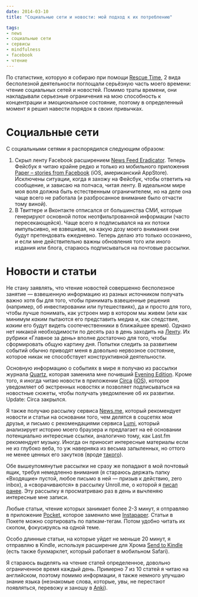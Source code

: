 ```yaml
---
date: 2014-03-10
title: "Социальные сети и новости: мой подход к их потреблению"

tags:
- news
- социальные сети
- сервисы
- mindfulness
- facebook
- чтение
---
```


По статистике, которую я собираю при помощи [Rescue Time](https://www.rescuetime.com/ref/132482), 2 вида бесполезной деятельности поглощали серьёзную часть моего времени: чтение социальных сетей и новостей. Помимо траты времени, они накладывали серьезные ограничения на мою способность к концентрации и эмоциональное состояние, поэтому в определенный момент я решил навести порядок в своих привычках.

# Социальные сети
С социальными сетями я распорядился следующим образом:
1. Скрыл ленту Facebook расширением [News Feed Eradicator](https://chrome.google.com/webstore/detail/news-feed-eradicator-for/fjcldmjmjhkklehbacihaiopjklihlgg). Теперь Фейсбук я читаю крайне редко и только из мобильного приложения <a href="https://itunes.apple.com/us/app/paper-stories-from-facebook/id794163692?mt=8&uo=4&at=10lthk" target="itunes_store">Paper – stories from Facebook</a> (iOS, американский AppStore). Исключены ситуации, когда я захожу на Фейсбук, чтобы ответить на сообщение, и зависаю на полчаса, читая ленту. В идеальном мире моя воля должна быть естественным ограничителем, но на деле она чаще всего не работала (и разбросанное внимание было отчасти тому виной).
2. В Твиттере и Вконтакте отписался от большинства СМИ, которые генерируют основной поток неотфильтрованной информации (часто пересекающейся). Чаще всего я подписывался на их потоки импульсивно, не взвешивая, на какую дозу моего внимания они будут претендовать ежедневно. Теперь делаю это только осознанно, и если мне действительно важны обновления того или иного издания или блога, стараюсь подписываться на почтовые рассылки.

# Новости и статьи
Не стану заявлять, что чтение новостей совершенно бесполезное занятие — взвешенную информацию из разных источником получать важно хотя бы для того, чтобы принимать взвешенные решения (например, об инвестировании или путешествиях), да и просто для того, чтобы лучше понимать, как устроен мир в котором мы живем (или как минимум _каким_ пытаются его представить медиа и, как следствие, _каким_ его будут видеть соотечественники в ближайшее время). Однако нет никакой необходимости по десять раз в день заходить на [Ленту](http://lenta.ru). Их рубрики «Главное за день» вполне достаточно для того, чтобы сформировать общую картину дня. Попытки следить за развитием событий обычно приводят меня в довольно нервозное состояние, которое никак не способствует конструктивной деятельности.

Основную информацию о событиях в мире я получаю из рассылки журнала [Quartz](http://qz.com), которая заменила мне почивший [Evening Edition](http://evening-edition.com/). Кроме того, я иногда читаю новости в приложении [Circa](https://cir.ca/) (<a href="https://itunes.apple.com/ru/app/circa-news/id517114354?mt=8&uo=4&at=10lthk" target="itunes_store">iOS</a>), которое уведомляет об экстренных новостях и позволяет подписываться на новостные сюжеты, чтобы получать уведомление об их развитии. Update: Circa закрылся.

Я также получаю рассылку сервиса [News.me](http://www.news.me/), который рекомендует новости и статьи на основании того, чем делятся в соцсетях мои друзья, и письмо с рекомендациями сервиса [Lumi](http://lumi.do/), который анализирует историю моего браузера и предлагает на её основании потенциально интересные ссылки, аналогично тому, как Last.fm рекомендует музыку. Иногда он приносит интересные материалы если не из глубоко веба, то уж наверняка из весьма запыленных, но оттого не менее ценных его закутков (вроде [такого](http://www.catb.org/esr/writings/taoup/html/ch01s06.html)).

Обе вышеупомянутые рассылки не сразу же попадают в мой почтовый ящик, требуя немедленно внимания (я стараюсь держать папку «Входящие» пустой, любое письмо в ней — призыв к действию, zero inbox), а «сворачиваются» в рассылку Unroll.me, о которой я [писал ранее](http://glebkalinin.ru/unroll-me). Эту рассылку я просматриваю раз в день и вычленяю интересные мне записи.

Любые статьи, чтение которых занимает более 2-3 минут, я отправляю в приложение <a href="https://itunes.apple.com/us/app/pocket-formerly-read-it-later/id309601447?mt=8&uo=4&at=10lthk" target="itunes_store">Pocket</a>, которое  заменило мне [Instapaper](http://glebkalinin.ru/all/online-reading). Статьи в Покете можно сортировать по папкам-тегам. Потом удобно читать их скопом, фокусируясь на одной теме.

Особо длинные статьи, на которые уйдет не меньше 20 минут,  я отправляю в Kindle, используя расширение для Хрома [Send to Kindle](http://www.klip.me/sendtokindle/) (есть также букмарклет, который работает в мобильном Safari).

Я стараюсь выделять на чтение статей определенное, довольно ограниченное время каждый день. Примерно 7 из 10 статей я читаю на английском, поэтому помимо информации, я также немного улучшаю знание языка (незнакомые слова, которые, увы, не перестают появляться, перевожу и заношу в [Anki](http://glebkalinin.ru/spaced-repetition)).
